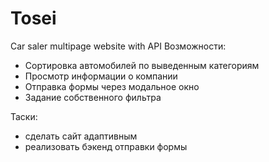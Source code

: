 # Tosei
Car saler multipage website with API
Возможности:
- Сортировка автомобилей по выведенным категориям
- Просмотр информации о компании
- Отправка формы через модальное окно
- Задание собственного фильтра

Таски:
- сделать сайт адаптивным
- реализовать бэкенд отправки формы
